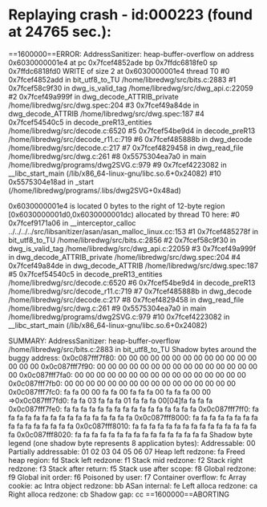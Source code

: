 

Replaying crash - id:000223 (found at 24765 sec.):
=================================================================
==1600000==ERROR: AddressSanitizer: heap-buffer-overflow on address 0x6030000001e4 at pc 0x7fcef4852ade bp 0x7ffdc6818fe0 sp 0x7ffdc6818fd0
WRITE of size 2 at 0x6030000001e4 thread T0
    #0 0x7fcef4852add in bit_utf8_to_TU /home/libredwg/src/bits.c:2883
    #1 0x7fcef58c9f30 in dwg_is_valid_tag /home/libredwg/src/dwg_api.c:22059
    #2 0x7fcef49a999f in dwg_decode_ATTRIB_private /home/libredwg/src/dwg.spec:204
    #3 0x7fcef49a84de in dwg_decode_ATTRIB /home/libredwg/src/dwg.spec:187
    #4 0x7fcef54540c5 in decode_preR13_entities /home/libredwg/src/decode.c:6520
    #5 0x7fcef54be9d4 in decode_preR13 /home/libredwg/src/decode_r11.c:719
    #6 0x7fcef485888b in dwg_decode /home/libredwg/src/decode.c:217
    #7 0x7fcef4829458 in dwg_read_file /home/libredwg/src/dwg.c:261
    #8 0x5575304ea7a0 in main /home/libredwg/programs/dwg2SVG.c:979
    #9 0x7fcef4223082 in __libc_start_main (/lib/x86_64-linux-gnu/libc.so.6+0x24082)
    #10 0x5575304e18ad in _start (/home/libredwg/programs/.libs/dwg2SVG+0x48ad)

0x6030000001e4 is located 0 bytes to the right of 12-byte region [0x6030000001d0,0x6030000001dc)
allocated by thread T0 here:
    #0 0x7fcef9171a06 in __interceptor_calloc ../../../../src/libsanitizer/asan/asan_malloc_linux.cc:153
    #1 0x7fcef485278f in bit_utf8_to_TU /home/libredwg/src/bits.c:2856
    #2 0x7fcef58c9f30 in dwg_is_valid_tag /home/libredwg/src/dwg_api.c:22059
    #3 0x7fcef49a999f in dwg_decode_ATTRIB_private /home/libredwg/src/dwg.spec:204
    #4 0x7fcef49a84de in dwg_decode_ATTRIB /home/libredwg/src/dwg.spec:187
    #5 0x7fcef54540c5 in decode_preR13_entities /home/libredwg/src/decode.c:6520
    #6 0x7fcef54be9d4 in decode_preR13 /home/libredwg/src/decode_r11.c:719
    #7 0x7fcef485888b in dwg_decode /home/libredwg/src/decode.c:217
    #8 0x7fcef4829458 in dwg_read_file /home/libredwg/src/dwg.c:261
    #9 0x5575304ea7a0 in main /home/libredwg/programs/dwg2SVG.c:979
    #10 0x7fcef4223082 in __libc_start_main (/lib/x86_64-linux-gnu/libc.so.6+0x24082)

SUMMARY: AddressSanitizer: heap-buffer-overflow /home/libredwg/src/bits.c:2883 in bit_utf8_to_TU
Shadow bytes around the buggy address:
  0x0c087fff7f80: 00 00 00 00 00 00 00 00 00 00 00 00 00 00 00 00
  0x0c087fff7f90: 00 00 00 00 00 00 00 00 00 00 00 00 00 00 00 00
  0x0c087fff7fa0: 00 00 00 00 00 00 00 00 00 00 00 00 00 00 00 00
  0x0c087fff7fb0: 00 00 00 00 00 00 00 00 00 00 00 00 00 00 00 00
  0x0c087fff7fc0: fa fa 00 00 fa fa 00 fa fa fa 00 fa fa fa 00 00
=>0x0c087fff7fd0: fa fa 03 fa fa fa 01 fa fa fa 00[04]fa fa fa fa
  0x0c087fff7fe0: fa fa fa fa fa fa fa fa fa fa fa fa fa fa fa fa
  0x0c087fff7ff0: fa fa fa fa fa fa fa fa fa fa fa fa fa fa fa fa
  0x0c087fff8000: fa fa fa fa fa fa fa fa fa fa fa fa fa fa fa fa
  0x0c087fff8010: fa fa fa fa fa fa fa fa fa fa fa fa fa fa fa fa
  0x0c087fff8020: fa fa fa fa fa fa fa fa fa fa fa fa fa fa fa fa
Shadow byte legend (one shadow byte represents 8 application bytes):
  Addressable:           00
  Partially addressable: 01 02 03 04 05 06 07 
  Heap left redzone:       fa
  Freed heap region:       fd
  Stack left redzone:      f1
  Stack mid redzone:       f2
  Stack right redzone:     f3
  Stack after return:      f5
  Stack use after scope:   f8
  Global redzone:          f9
  Global init order:       f6
  Poisoned by user:        f7
  Container overflow:      fc
  Array cookie:            ac
  Intra object redzone:    bb
  ASan internal:           fe
  Left alloca redzone:     ca
  Right alloca redzone:    cb
  Shadow gap:              cc
==1600000==ABORTING